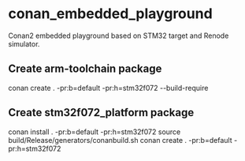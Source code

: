 # conan_embedded_playground
Conan2 embedded playground based on STM32 target and Renode simulator.

## Create arm-toolchain package
conan create . -pr:b=default -pr:h=stm32f072 --build-require

## Create stm32f072_platform package
conan install . -pr:b=default -pr:h=stm32f072
source build/Release/generators/conanbuild.sh 
conan create . -pr:b=default -pr:h=stm32f072

